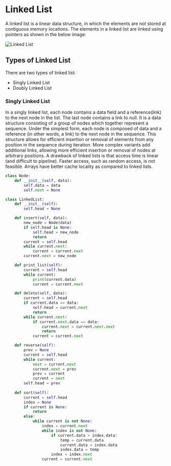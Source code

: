 # Linked List
A linked list is a linear data structure, in which the elements are not stored at contiguous memory locations. The elements in a linked list are linked using pointers as shown in the below image:

![Linked List](./linked-list.png)

## Types of Linked List
There are two types of linked list:
- Singly Linked List
- Doubly Linked List

### Singly Linked List
In a singly linked list, each node contains a data field and a reference(link) to the next node in the list. The last node contains a link to null. It is a data structure consisting of a group of nodes which together represent a sequence. Under the simplest form, each node is composed of data and a reference (in other words, a link) to the next node in the sequence. This structure allows for efficient insertion or removal of elements from any position in the sequence during iteration. More complex variants add additional links, allowing more efficient insertion or removal of nodes at arbitrary positions. A drawback of linked lists is that access time is linear (and difficult to pipeline). Faster access, such as random access, is not feasible. Arrays have better cache locality as compared to linked lists.
```python
class Node:
    def __init__(self, data):
        self.data = data
        self.next = None

class LinkedList:
    def __init__(self):
        self.head = None

    def insert(self, data):
        new_node = Node(data)
        if self.head is None:
            self.head = new_node
            return
        current = self.head
        while current.next:
            current = current.next
        current.next = new_node

    def print_list(self):
        current = self.head
        while current:
            print(current.data)
            current = current.next

    def delete(self, data):
        current = self.head
        if current.data == data:
            self.head = current.next
            return
        while current.next:
            if current.next.data == data:
                current.next = current.next.next
                return
            current = current.next

    def reverse(self):
        prev = None
        current = self.head
        while current:
            next = current.next
            current.next = prev
            prev = current
            current = next
        self.head = prev
    
    def sort(self):
        current = self.head
        index = None
        if current is None:
            return
        else:
            while current is not None:
                index = current.next
                while index is not None:
                    if current.data > index.data:
                        temp = current.data
                        current.data = index.data
                        index.data = temp
                    index = index.next
                current = current.next